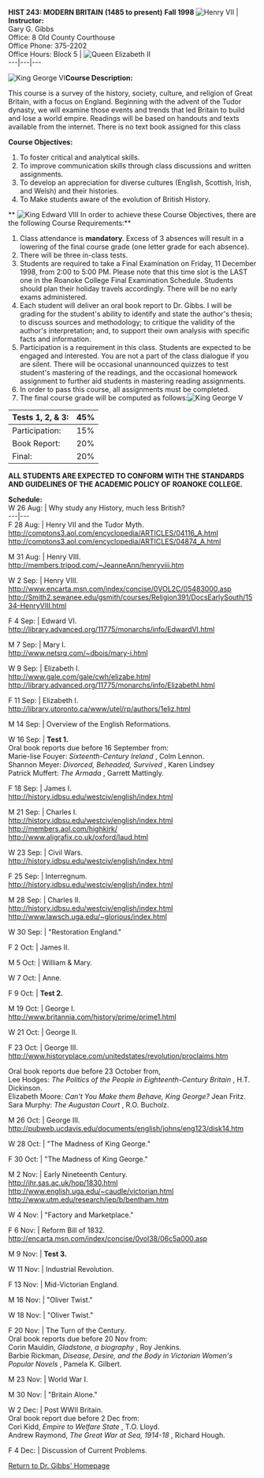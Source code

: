 **HIST 243: MODERN BRITAIN** **(1485 to present)** **Fall 1998**   ![Henry
VII](Henry7.jpg) | **Instructor:**  
Gary G. Gibbs  
Office: 8 Old County Courthouse  
Office Phone: 375-2202  
Office Hours: Block 5  |  ![Queen Elizabeth II](qe2.jpg)  
---|---|---  


![King George VI](george6.jpg)**Course Description:**

This course is a survey of the history, society, culture, and religion of
Great Britain, with a focus on England. Beginning with the advent of the Tudor
dynasty, we will examine those events and trends that led Britain to build and
lose a world empire. Readings will be based on handouts and texts available
from the internet. There is no text book assigned for this class

**Course Objectives:**

  1. To foster critical and analytical skills.
  2. To improve communication skills through class discussions and written assignments.
  3. To develop an appreciation for diverse cultures (English, Scottish, Irish, and Welsh) and their histories.
  4. To Make students aware of the evolution of British History.

** ![King Edward VIII](edw8.jpg) In order to achieve these Course Objectives,
there are the following Course Requirements:**

  1. Class attendance is **mandatory**. Excess of 3 absences will result in a lowering of the final course grade (one letter grade for each absence).
  2. There will be three in-class tests.
  3. Students are required to take a Final Examination on Friday, 11 December 1998, from 2:00 to 5:00 PM. Please note that this time slot is the LAST one in the Roanoke College Final Examination Schedule. Students should plan their holiday travels accordingly. There will be no early exams administered.
  4. Each student will deliver an oral book report to Dr. Gibbs. I will be grading for the student's ability to identify and state the author's thesis; to discuss sources and methodology; to critique the validity of the author's interpretation; and, to support their own analysis with specific facts and information.
  5. Participation is a requirement in this class. Students are expected to be engaged and interested. You are not a part of the class dialogue if you are silent. There will be occasional unannounced quizzes to test student's mastering of the readings, and the occasional homework assignment to further aid students in mastering reading assignments.
  6. In order to pass this course, all assignments must be completed.
  7. The final course grade will be computed as follows:![King George V](george5.jpg)

  Tests 1, 2, & 3: | 45%  
---|---  
Participation: | 15%  
Book Report: | 20%  
Final: | 20%  
  **ALL STUDENTS ARE EXPECTED TO CONFORM WITH THE** **STANDARDS AND GUIDELINES
OF THE ACADEMIC POLICY OF** **ROANOKE COLLEGE.**

  **Schedule:**  
  W 26 Aug: | Why study any History, much less British?  
---|---  
F 28 Aug: | Henry VII and the Tudor Myth.  
<http://comptons3.aol.com/encyclopedia/ARTICLES/04116_A.html>  
<http://comptons3.aol.com/encyclopedia/ARTICLES/04874_A.html>  
  
M 31 Aug: | Henry VIII.  
<http://members.tripod.com/~JeanneAnn/henryviii.htm>  
  
W 2 Sep: | Henry VIII.  
<http://www.encarta.msn.com/index/concise/0VOL2C/05483000.asp>  
<http://Smith2.sewanee.edu/gsmith/courses/Religion391/DocsEarlySouth/1534-HenryVIII.html>  
  
F 4 Sep: | Edward VI.  
<http://library.advanced.org/11775/monarchs/info/EdwardVI.html>  
  
M 7 Sep: | Mary I.  
<http://www.netsrq.com/~dbois/mary-i.html>  
  
W 9 Sep: | Elizabeth I.  
<http://www.gale.com/gale/cwh/elizabe.html>  
<http://library.advanced.org/11775/monarchs/info/ElizabethI.html>  
  
F 11 Sep: | Elizabeth I.  
<http://library.utoronto.ca/www/utel/rp/authors/1eliz.html>  
  
M 14 Sep: | Overview of the English Reformations.  
  
W 16 Sep: | **Test 1.**  
Oral book reports due before 16 September from:  
Marie-lise Fouyer: _Sixteenth-Century Ireland_ , Colm Lennon.  
Shannon Meyer: _Divorced, Beheaded, Survived_ , Karen Lindsey  
Patrick Muffert: _The Armada_ , Garrett Mattingly.  
  
F 18 Sep: | James I.  
<http://history.idbsu.edu/westciv/english/index.html>  
  
M 21 Sep: | Charles I.  
<http://history.idbsu.edu/westciv/english/index.html>  
<http://members.aol.com/highkirk/>  
<http://www.aligrafix.co.uk/oxford/laud.html>  
  
W 23 Sep: | Civil Wars.  
<http://history.idbsu.edu/westciv/english/index.html>  
  
F 25 Sep: | Interregnum.  
<http://history.idbsu.edu/westciv/english/index.html>  
  
M 28 Sep: | Charles II.  
<http://history.idbsu.edu/westciv/english/index.html>  
<http://www.lawsch.uga.edu/~glorious/index.html>  
  
W 30 Sep: | "Restoration England."  
  
F 2 Oct: | James II.  
  
M 5 Oct: | William & Mary.  
  
W 7 Oct: | Anne.  
  
F 9 Oct: | **Test 2.**  
  
M 19 Oct: | George I.  
<http://www.britannia.com/history/prime/prime1.html>  
  
W 21 Oct: | George II.  
  
F 23 Oct: | George III.  
<http://www.historyplace.com/unitedstates/revolution/proclaims.htm>  
  
Oral book reports due before 23 October from,  
Lee Hodges: _The Politics of the People in Eighteenth-Century Britain_ , H.T.
Dickinson.  
Elizabeth Moore: _Can't You Make them Behave, King George?_ Jean Fritz.  
Sara Murphy: _The Augustan Court_ , R.O. Bucholz.  
  
M 26 Oct: | George III.  
<http://pubweb.ucdavis.edu/documents/english/johns/eng123/disk14.htm>  
  
W 28 Oct: | "The Madness of King George."  
  
F 30 Oct: | "The Madness of King George."  
  
M 2 Nov: | Early Nineteenth Century.  
<http://ihr.sas.ac.uk/hop/1830.html>  
<http://www.english.uga.edu/~caudle/victorian.html>  
<http://www.utm.edu/research/iep/b/bentham.htm>  
  
W 4 Nov: | "Factory and Marketplace."  
  
F 6 Nov: | Reform Bill of 1832.  
<http://encarta.msn.com/index/concise/0vol38/06c5a000.asp>  
  
M 9 Nov: | **Test 3.**  
  
W 11 Nov: | Industrial Revolution.  
  
F 13 Nov: | Mid-Victorian England.  
  
M 16 Nov: | "Oliver Twist."  
  
W 18 Nov: | "Oliver Twist."  
  
F 20 Nov: | The Turn of the Century.  
Oral book reports due before 20 Nov from:  
Corin Mauldin, _Gladstone, a biography_ , Roy Jenkins.  
Barbie Rickman, _Disease, Desire, and the Body in Victorian Women's Popular
Novels_ , Pamela K. Gilbert.  
  
M 23 Nov: | World War I.  
  
M 30 Nov: | "Britain Alone."  
  
W 2 Dec: | Post WWII Britain.  
Oral book report due before 2 Dec from:  
Cori Kidd, _Empire to Welfare State_ , T.O. Lloyd.  
Andrew Raymond, _The Great War at Sea, 1914-18_ , Richard Hough.  
  
F 4 Dec: | Discussion of Current Problems.  


[Return to Dr. Gibbs' Homepage](../gibbs.html)

